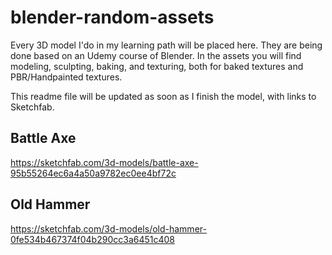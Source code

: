 # blender-random-assets
Every 3D model I'do in my learning path will be placed here. They are being done based on an Udemy course of Blender. In the assets you will find modeling, sculpting, baking,
and texturing, both for baked textures and PBR/Handpainted textures. 

This readme file will be updated as soon as I finish the model, with links to Sketchfab.

## Battle Axe
https://sketchfab.com/3d-models/battle-axe-95b55264ec6a4a50a9782ec0ee4bf72c

## Old Hammer
https://sketchfab.com/3d-models/old-hammer-0fe534b467374f04b290cc3a6451c408
